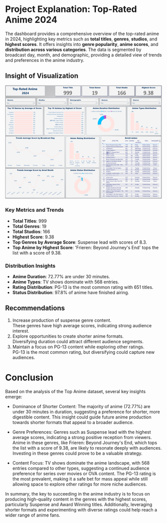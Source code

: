 # Project Explanation: Top-Rated Anime 2024

The dashboard provides a comprehensive overview of the top-rated anime in 2024, highlighting key metrics such as **total titles**, **genres**, **studios**, and **highest scores**. It offers insights into **genre popularity**, **anime scores**, and **distribution across various categories**. The data is segmented by broadcast day, month, and demographic, providing a detailed view of trends and preferences in the anime industry.

## Insight of Visualization

![Visual2](img/Visual2.png)

### Key Metrics and Trends

- **Total Titles**: 999
- **Total Genres**: 19
- **Total Studios**: 166
- **Highest Score**: 9.38
- **Top Genres by Average Score**: Suspense lead with scores of 8.3.
- **Top Anime by Highest Score**: 'Frieren: Beyond Journey's End' tops the list with a score of 9.38.

### Distribution Insights

- **Anime Duration**: 72.77% are under 30 minutes.
- **Anime Types**: TV shows dominate with 568 entries.
- **Rating Distribution**: PG-13 is the most common rating with 651 titles.
- **Status Distribution**: 97.8% of anime have finished airing.

## Recommendations

1. Increase production of suspense genre content.\
   These genres have high average scores, indicating strong audience interest.
2. Explore opportunities to create shorter anime formats.\
   Diversifying duration could attract different audience segments.
3. Maintain a focus on PG-13 content while exploring other ratings.\
   PG-13 is the most common rating, but diversifying could capture new audiences.

# Conclusion

Based on the analysis of the Top Anime dataset, several key insights emerge:

- Dominance of Shorter Content: The majority of anime (72.77%) are under 30 minutes in duration, suggesting a preference for shorter, more digestible content. This insight could guide future anime production towards shorter formats that appeal to a broader audience.

- Genre Preferences: Genres such as Suspense lead with the highest average scores, indicating a strong positive reception from viewers. Anime in these genres, like Frieren: Beyond Journey's End, which tops the list with a score of 9.38, are likely to resonate deeply with audiences. Investing in these genres could prove to be a valuable strategy.

- Content Focus: TV shows dominate the anime landscape, with 568 entries compared to other types, suggesting a continued audience preference for series over movies or OVA content. The PG-13 rating is the most prevalent, making it a safe bet for mass appeal while still allowing space to explore other ratings for more niche audiences.

In summary, the key to succeeding in the anime industry is to focus on producing high-quality content in the genres with the highest scores, particularly Suspense and Award Winning titles. Additionally, leveraging shorter formats and experimenting with diverse ratings could help reach a wider range of anime fans.
